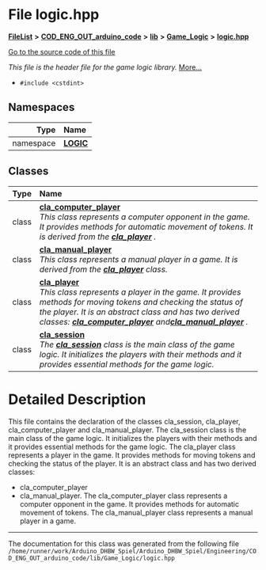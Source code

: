 

# File logic.hpp



[**FileList**](files.md) **>** [**COD\_ENG\_OUT\_arduino\_code**](dir_e46236678326602fb51a33a9a20e1fb4.md) **>** [**lib**](dir_4020720c6a555fbd5bcbb296f9427588.md) **>** [**Game\_Logic**](dir_a4eb90df38054bf38c8301b489299593.md) **>** [**logic.hpp**](logic_8hpp.md)

[Go to the source code of this file](logic_8hpp_source.md)

_This file is the header file for the game logic library._ [More...](#detailed-description)

* `#include <cstdint>`













## Namespaces

| Type | Name |
| ---: | :--- |
| namespace | [**LOGIC**](namespaceLOGIC.md) <br> |


## Classes

| Type | Name |
| ---: | :--- |
| class | [**cla\_computer\_player**](classLOGIC_1_1cla__computer__player.md) <br>_This class represents a computer opponent in the game. It provides methods for automatic movement of tokens. It is derived from the_ [_**cla\_player**_](classLOGIC_1_1cla__player.md) _._ |
| class | [**cla\_manual\_player**](classLOGIC_1_1cla__manual__player.md) <br>_This class represents a manual player in a game. It is derived from the_ [_**cla\_player**_](classLOGIC_1_1cla__player.md) _class._ |
| class | [**cla\_player**](classLOGIC_1_1cla__player.md) <br>_This class represents a player in the game. It provides methods for moving tokens and checking the status of the player. It is an abstract class and has two derived classes:_ [_**cla\_computer\_player**_](classLOGIC_1_1cla__computer__player.md) _and_[_**cla\_manual\_player**_](classLOGIC_1_1cla__manual__player.md) _._ |
| class | [**cla\_session**](classLOGIC_1_1cla__session.md) <br>_The_ [_**cla\_session**_](classLOGIC_1_1cla__session.md) _class is the main class of the game logic. It initializes the players with their methods and it provides essential methods for the game logic._ |


















































# Detailed Description


This file contains the declaration of the classes cla\_session, cla\_player, cla\_computer\_player and cla\_manual\_player. The cla\_session class is the main class of the game logic. It initializes the players with their methods and it provides essential methods for the game logic. The cla\_player class represents a player in the game. It provides methods for moving tokens and checking the status of the player. It is an abstract class and has two derived classes:
* cla\_computer\_player
* cla\_manual\_player. The cla\_computer\_player class represents a computer opponent in the game. It provides methods for automatic movement of tokens. The cla\_manual\_player class represents a manual player in a game. 




    

------------------------------
The documentation for this class was generated from the following file `/home/runner/work/Arduino_DHBW_Spiel/Arduino_DHBW_Spiel/Engineering/COD_ENG_OUT_arduino_code/lib/Game_Logic/logic.hpp`

